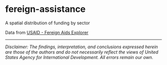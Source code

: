 # fereign-assistance
A spatial distribution of funding by sector

Data from [USAID - Fereign Aids Explorer](https://explorer.usaid.gov/)




---

*Disclaimer: The findings, interpretation, and conclusions expressed herein are those of the authors and do not necessarily reflect the views of United States Agency for International Development. All errors remain our own.*